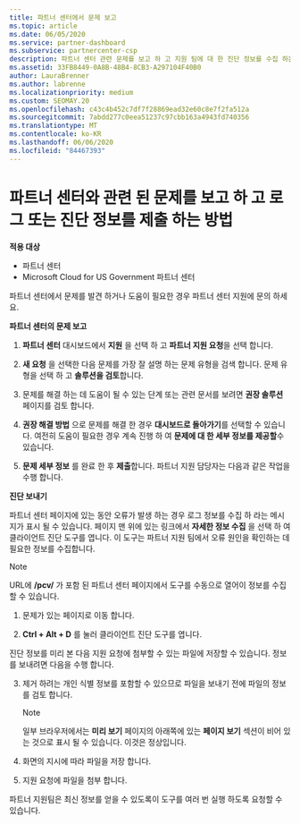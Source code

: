 ```yaml
---
title: 파트너 센터에서 문제 보고
ms.topic: article
ms.date: 06/05/2020
ms.service: partner-dashboard
ms.subservice: partnercenter-csp
description: 파트너 센터 관련 문제를 보고 하 고 지원 팀에 대 한 진단 정보를 수집 하는 방법을 설명 합니다.
ms.assetid: 33FB8449-0A8B-48B4-8CB3-A297104F40B0
author: LauraBrenner
ms.author: labrenne
ms.localizationpriority: medium
ms.custom: SEOMAY.20
ms.openlocfilehash: c43c4b452c7df7f28869ead32e60c8e7f2fa512a
ms.sourcegitcommit: 7abdd277c0eea51237c97cbb163a4943fd740356
ms.translationtype: MT
ms.contentlocale: ko-KR
ms.lasthandoff: 06/06/2020
ms.locfileid: "84467393"
---
```

# <a name="how-to-report-problems-with-partner-center-and-submit-any-log-or-diagnostics-information"></a>파트너 센터와 관련 된 문제를 보고 하 고 로그 또는 진단 정보를 제출 하는 방법

**적용 대상**

- 파트너 센터
- Microsoft Cloud for US Government 파트너 센터

파트너 센터에서 문제를 발견 하거나 도움이 필요한 경우 파트너 센터 지원에 문의 하세요.

**파트너 센터의 문제 보고**

1. **파트너 센터** 대시보드에서 **지원** 을 선택 하 고 **파트너 지원 요청**을 선택 합니다.

2. **새 요청** 을 선택한 다음 문제를 가장 잘 설명 하는 문제 유형을 검색 합니다. 문제 유형을 선택 하 고 **솔루션을 검토**합니다.

3. 문제를 해결 하는 데 도움이 될 수 있는 단계 또는 관련 문서를 보려면 **권장 솔루션** 페이지를 검토 합니다.

4. **권장 해결 방법** 으로 문제를 해결 한 경우 **대시보드로 돌아가기**를 선택할 수 있습니다. 여전히 도움이 필요한 경우 계속 진행 하 여 **문제에 대 한 세부 정보를 제공할**수 있습니다.

5. **문제 세부 정보** 를 완료 한 후 **제출**합니다. 파트너 지원 담당자는 다음과 같은 작업을 수행 합니다.

**진단 보내기**

파트너 센터 페이지에 있는 동안 오류가 발생 하는 경우 로그 정보를 수집 하 라는 메시지가 표시 될 수 있습니다. 페이지 맨 위에 있는 링크에서 **자세한 정보 수집** 을 선택 하 여 클라이언트 진단 도구를 엽니다. 이 도구는 파트너 지원 팀에서 오류 원인을 확인하는 데 필요한 정보를 수집합니다. 

>[!NOTE]
>URL에 **/pcv/** 가 포함 된 파트너 센터 페이지에서 도구를 수동으로 열어이 정보를 수집할 수 있습니다.

1. 문제가 있는 페이지로 이동 합니다.

2. **Ctrl + Alt + D** 를 눌러 클라이언트 진단 도구를 엽니다.

진단 정보를 미리 본 다음 지원 요청에 첨부할 수 있는 파일에 저장할 수 있습니다. 정보를 보내려면 다음을 수행 합니다.

3. 제거 하려는 개인 식별 정보를 포함할 수 있으므로 파일을 보내기 전에 파일의 정보를 검토 합니다. 

    >[!NOTE]
    >일부 브라우저에서는 **미리 보기** 페이지의 아래쪽에 있는 **페이지 보기** 섹션이 비어 있는 것으로 표시 될 수 있습니다. 이것은 정상입니다.

4. 화면의 지시에 따라 파일을 저장 합니다.

5. 지원 요청에 파일을 첨부 합니다.

파트너 지원팀은 최신 정보를 얻을 수 있도록이 도구를 여러 번 실행 하도록 요청할 수 있습니다.

